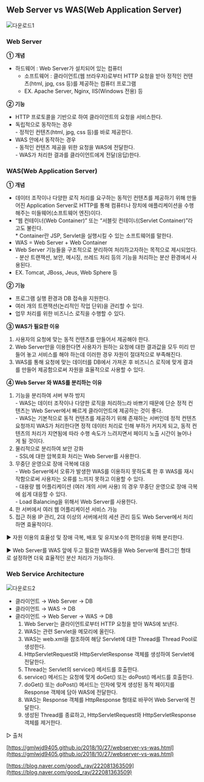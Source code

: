 ## **Web Server vs WAS(Web Application Server)**

![다운로드1](https://github.com/heewooKim/1team/assets/65803251/70dc8b70-658e-4cec-b349-6dfba67fa9d0)

### **Web Server**

**① 개념**

-   하드웨어
    : Web Server가 설치되어 있는 컴퓨터
    -   소프트웨어
    : 클라이언트(웹 브라우저)로부터 HTTP 요청을 받아 정적인 컨텐츠(html, jpg, css 등)를 제공하는 컴퓨터 프로그램
    -   EX. Apache Server, Nginx, IIS(Windows 전용) 등

**② 기능**

-   HTTP 프로토콜을 기반으로 하여 클라이언트의 요청을 서비스한다.
-   독립적으로 동작하는 경우  
    \- 정적인 컨텐츠(html, jpg, css 등)를 바로 제공한다.
-   WAS 안에서 동작하는 경우  
    \- 동적인 컨텐츠 제공을 위한 요청을 WAS에 전달한다.  
    \- WAS가 처리한 결과를 클라이언트에게 전달(응답)한다.

### **WAS(Web Application Server)**

**① 개념**

-   데이터 조작이나 다양한 로직 처리를 요구하는 동적인 컨텐츠를 제공하기 위해 만들어진 Application Server로 HTTP를 통해 컴퓨터나 장치에 애플리케이션을 수행해주는 미들웨어(소프트웨어 엔진)이다.
-   “웹 컨테이너(Web Container)” 또는 “서블릿 컨테이너(Servlet Container)”라고도 불린다.  
    \* Container란 JSP, Servlet을 실행시킬 수 있는 소프트웨어를 말한다.
-   WAS = Web Server + Web Container
-   Web Server 기능들을 구조적으로 분리하여 처리하고자하는 목적으로 제시되었다.  
    \- 분산 트랜잭션, 보안, 메시징, 쓰레드 처리 등의 기능을 처리하는 분산 환경에서 사용된다.
-   EX. Tomcat, JBoss, Jeus, Web Sphere 등

**② 기능**

-   프로그램 실행 환경과 DB 접속을 지원한다.
-   여러 개의 트랜잭션(논리적인 작업 단위)을 관리할 수 있다.
-   업무 처리를 위한 비즈니스 로직을 수행할 수 있다.

**③ WAS가 필요한 이유**

1.  사용자의 요청에 맞는 동적 컨텐츠를 만들어서 제공해야 한다.
2.  Web Server만을 이용한다면 사용자가 원하는 요청에 대한 결과값을 모두 미리 만들어 놓고 서비스를 해야 하는데 이러한 경우 자원이 절대적으로 부족해진다.
3.  WAS를 통해 요청에 맞는 데이터를 DB에서 가져온 후 비즈니스 로직에 맞게 결과를 만들어 제공함으로써 자원을 효율적으로 사용할 수 있다.

**④ Web Server 와 WAS를 분리하는 이유**

1.  기능을 분리하여 서버 부하 방지  
    \- WAS는 데이터 조작이나 다양한 로직을 처리하느라 바쁘기 때문에 단순 정적 컨텐츠는 Web Server에서 빠르게 클라이언트에 제공하는 것이 좋다.  
    \- WAS는 기본적으로 동적 컨텐츠를 제공하기 위해 존재하는 서버인데 정적 컨텐츠 요청까지 WAS가 처리한다면 정적 데이터 처리로 인해 부하가 커지게 되고, 동적 컨텐츠의 처리가 지연됨에 따라 수행 속도가 느려지면서 페이지 노출 시간이 늘어나게 될 것이다.
2.  물리적으로 분리하여 보안 강화  
    \- SSL에 대한 암복호화 처리는 Web Server를 사용한다.
3.  무중단 운영으로 장애 극복에 대응  
    \- Web Server에서 오류가 발생한 WAS를 이용하지 못하도록 한 후 WAS를 재시작함으로써 사용자는 오류를 느끼지 못하고 이용할 수 있다.  
    \- 대용량 웹 어플리케이션 (여러 개의 서버 사용) 의 경우 무중단 운영으로 장애 극복에 쉽게 대응할 수 있다.  
    \- Load Balancing을 위해서 Web Server를 사용한다.
4.  한 서버에서 여러 웹 어플리케이션 서비스 가능
5.  접근 허용 IP 관리, 2대 이상의 서버에서의 세션 관리 등도 Web Server에서 처리하면 효율적이다.

▶ 자원 이용의 효율성 및 장애 극복, 배포 및 유지보수의 편의성을 위해 분리한다.

▶ Web Server를 WAS 앞에 두고 필요한 WAS들을 Web Server에 플러그인 형태로 설정하면 더욱 효율적인 분산 처리가 가능하다.

### **Web Service Architecture**

![다운로드2](https://github.com/heewooKim/1team/assets/65803251/2f4e6f37-0f2a-4f08-bb7d-9aa49f4ed71b)

-   클라이언트 → Web Server → DB
-   클라이언트 → WAS → DB
-   클라이언트 → Web Server → WAS → DB
    1) Web Server는 클라이언트로부터 HTTP 요청을 받아 WAS에 보낸다.
    2) WAS는 관련 Servlet을 메모리에 올린다.
    3) WAS는 web.xml을 참조하여 해당 Servlet에 대한 Thread를 Thread Pool로 생성한다.
    4) HttpServletRequest와 HttpServletResponse 객체를 생성하여 Servlet에 전달한다.
    5) Thread는 Servlet의 service() 메서드를 호출한다.
    6) service() 메서드는 요청에 맞게 doGet() 또는 doPost() 메서드를 호출한다.
    7) doGet() 또는 doPost() 메서드는 인자에 맞게 생성된 동적 페이지를 Response 객체에 담아 WAS에 전달한다.
    8) WAS는 Response 객체를 HttpResponse 형태로 바꾸어 Web Server에 전달한다.
    9) 생성된 Thread를 종료하고, HttpServletRequest와 HttpServletResponse 객체를 제거한다.

▷ 출처

[https://gmlwjd9405.github.io/2018/10/27/webserver-vs-was.html](https://gmlwjd9405.github.io/2018/10/27/webserver-vs-was.html)

[https://blog.naver.com/good\_ray/222081363509](https://blog.naver.com/good_ray/222081363509)